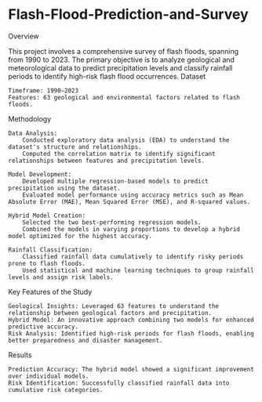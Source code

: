 # Flash-Flood-Prediction-and-Survey
Overview

This project involves a comprehensive survey of flash floods, spanning from 1990 to 2023. The primary objective is to analyze geological and meteorological data to predict precipitation levels and classify rainfall periods to identify high-risk flash flood occurrences.
Dataset

    Timeframe: 1990–2023
    Features: 63 geological and environmental factors related to flash floods.

Methodology

    Data Analysis:
        Conducted exploratory data analysis (EDA) to understand the dataset's structure and relationships.
        Computed the correlation matrix to identify significant relationships between features and precipitation levels.

    Model Development:
        Developed multiple regression-based models to predict precipitation using the dataset.
        Evaluated model performance using accuracy metrics such as Mean Absolute Error (MAE), Mean Squared Error (MSE), and R-squared values.

    Hybrid Model Creation:
        Selected the two best-performing regression models.
        Combined the models in varying proportions to develop a hybrid model optimized for the highest accuracy.

    Rainfall Classification:
        Classified rainfall data cumulatively to identify risky periods prone to flash floods.
        Used statistical and machine learning techniques to group rainfall levels and assign risk labels.

Key Features of the Study

    Geological Insights: Leveraged 63 features to understand the relationship between geological factors and precipitation.
    Hybrid Model: An innovative approach combining two models for enhanced predictive accuracy.
    Risk Analysis: Identified high-risk periods for flash floods, enabling better preparedness and disaster management.

Results

    Prediction Accuracy: The hybrid model showed a significant improvement over individual models.
    Risk Identification: Successfully classified rainfall data into cumulative risk categories.
